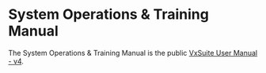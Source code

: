 # System Operations & Training Manual

The System Operations & Training Manual is the public [VxSuite User Manual - v4](https://app.gitbook.com/o/-MG9xpTX0GFiCyXHEhNe/s/JtZutzGTdCzsGITrdiph/ "mention").
